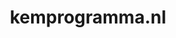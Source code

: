 ---
layout: post
title:  "kemprogramma.nl"
internal_url:  "/data/kemprogramma.nl.html"
categories: dutchgov
---
